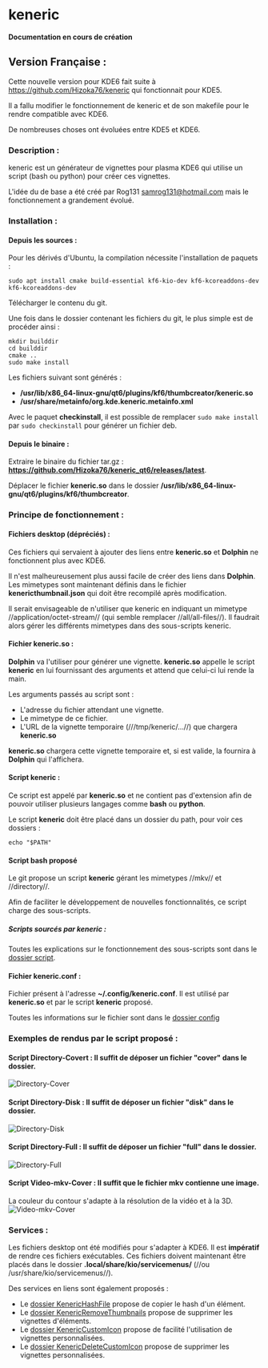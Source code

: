 # keneric

**Documentation en cours de création**

## Version Française :
Cette nouvelle version pour KDE6 fait suite à https://github.com/Hizoka76/keneric qui fonctionnait pour KDE5.

Il a fallu modifier le fonctionnement de keneric et de son makefile pour le rendre compatible avec KDE6.

De nombreuses choses ont évoluées entre KDE5 et KDE6.


### Description :
keneric est un générateur de vignettes pour plasma KDE6 qui utilise un script (bash ou python) pour créer ces vignettes.

L'idée du de base a été créé par Rog131 <samrog131@hotmail.com> mais le fonctionnement a grandement évolué.


### Installation :
#### Depuis les sources :
Pour les dérivés d'Ubuntu, la compilation nécessite l'installation de paquets : 
```
sudo apt install cmake build-essential kf6-kio-dev kf6-kcoreaddons-dev kf6-kcoreaddons-dev
```

Télécharger le contenu du git.

Une fois dans le dossier contenant les fichiers du git, le plus simple est de procéder ainsi :
```
mkdir builddir
cd builddir
cmake ..
sudo make install
```
Les fichiers suivant sont générés :
 - **/usr/lib/x86_64-linux-gnu/qt6/plugins/kf6/thumbcreator/keneric.so**
 - **/usr/share/metainfo/org.kde.keneric.metainfo.xml**

Avec le paquet **checkinstall**, il est possible de remplacer `sudo make install` par `sudo checkinstall` pour générer un fichier deb.

#### Depuis le binaire :
Extraire le binaire du fichier tar.gz : **https://github.com/Hizoka76/keneric_qt6/releases/latest**.

Déplacer le fichier **keneric.so** dans le dossier **/usr/lib/x86_64-linux-gnu/qt6/plugins/kf6/thumbcreator**.


### Principe de fonctionnement :
#### Fichiers desktop (dépréciés) :
Ces fichiers qui servaient à ajouter des liens entre **keneric.so** et **Dolphin** ne fonctionnent plus avec KDE6.

Il n'est malheureusement plus aussi facile de créer des liens dans **Dolphin**.
Les mimetypes sont maintenant définis dans le fichier **kenericthumbnail.json** qui doit être recompilé après modification.

Il serait envisageable de n'utiliser que keneric en indiquant un mimetype //application/octet-stream// (qui semble remplacer //all/all-files//).
Il faudrait alors gérer les différents mimetypes dans des sous-scripts keneric.

#### Fichier keneric.so :
**Dolphin** va l'utiliser pour générer une vignette.
**keneric.so** appelle le script **keneric** en lui fournissant des arguments et attend que celui-ci lui rende la main.

Les arguments passés au script sont :
 - L'adresse du fichier attendant une vignette.
 - Le mimetype de ce fichier.
 - L'URL de la vignette temporaire (///tmp/keneric/...//) que chargera **keneric.so**

**keneric.so** chargera cette vignette temporaire et, si est valide, la fournira à **Dolphin** qui l'affichera.

#### Script keneric :
Ce script est appelé par **keneric.so** et ne contient pas d'extension afin de pouvoir utiliser plusieurs langages comme **bash** ou **python**.

Le script **keneric** doit être placé dans un dossier du path, pour voir ces dossiers :
```
echo "$PATH"
```

#### Script bash proposé
Le git propose un script **keneric** gérant les mimetypes //mkv// et //directory//.

Afin de faciliter le développement de nouvelles fonctionnalités, ce script charge des sous-scripts.

##### Scripts sourcés par keneric :
Toutes les explications sur le fonctionnement des sous-scripts sont dans le [dossier script](scripts).

#### Fichier keneric.conf :
Fichier présent à l'adresse **~/.config/keneric.conf**.
Il est utilisé par **keneric.so** et par le script **keneric** proposé.

Toutes les informations sur le fichier sont dans le [dossier config](config)

### Exemples de rendus par le script proposé :
#### Script Directory-Covert : Il suffit de déposer un fichier "cover" dans le dossier.
![Directory-Cover](/readme/Directory-Cover.png)


#### Script Directory-Disk : Il suffit de déposer un fichier "disk" dans le dossier.
![Directory-Disk](/readme/Directory-Disk.png)


#### Script Directory-Full : Il suffit de déposer un fichier "full" dans le dossier.
![Directory-Full](/readme/Directory-Full.png)


#### Script Video-mkv-Cover : Il suffit que le fichier mkv contienne une image.
La couleur du contour s'adapte à la résolution de la vidéo et à la 3D.
![Video-mkv-Cover](/readme/Video-mkv-Cover.png)


### Services :
Les fichiers desktop ont été modifiés pour s'adapter à KDE6.
Il est **impératif** de rendre ces fichiers exécutables.
Ces fichiers doivent maintenant être placés dans le dossier **.local/share/kio/servicemenus/** (//ou /usr/share/kio/servicemenus//).

Des services en liens sont également proposés :
 - Le [dossier KenericHashFile](KenericHashFile) propose de copier le hash d'un élément.
 - Le [dossier KenericRemoveThumbnails](KenericRemoveThumbnails) propose de supprimer les vignettes d'éléments.
 - Le [dossier KenericCustomIcon](KenericCustomIcon) propose de facilité l'utilisation de vignettes personnalisées.
 - Le [dossier KenericDeleteCustomIcon](KenericDeleteCustomIcon) propose de supprimer les vignettes personnalisées.
